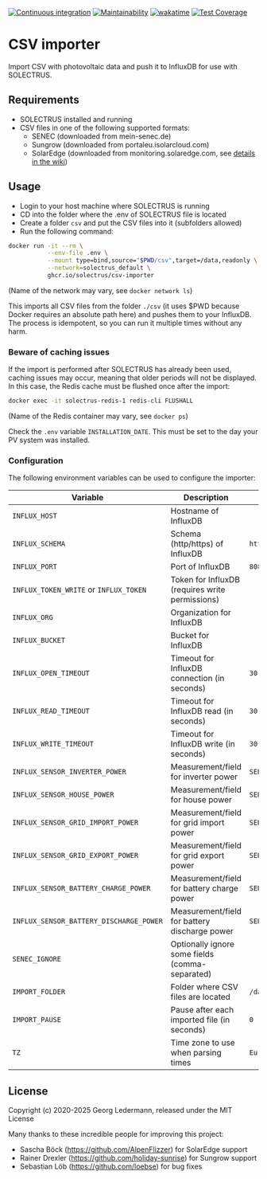 [![Continuous integration](https://github.com/solectrus/csv-importer/actions/workflows/push.yml/badge.svg)](https://github.com/solectrus/csv-importer/actions/workflows/push.yml)
[![Maintainability](https://api.codeclimate.com/v1/badges/22651f8e68e4c3123a39/maintainability)](https://codeclimate.com/github/solectrus/csv-importer/maintainability)
[![wakatime](https://wakatime.com/badge/user/697af4f5-617a-446d-ba58-407e7f3e0243/project/ccfef5d1-6717-4411-9895-69dc32ad5c91.svg)](https://wakatime.com/badge/user/697af4f5-617a-446d-ba58-407e7f3e0243/project/ccfef5d1-6717-4411-9895-69dc32ad5c91)
[![Test Coverage](https://api.codeclimate.com/v1/badges/22651f8e68e4c3123a39/test_coverage)](https://codeclimate.com/github/solectrus/csv-importer/test_coverage)

# CSV importer

Import CSV with photovoltaic data and push it to InfluxDB for use with SOLECTRUS.

## Requirements

- SOLECTRUS installed and running
- CSV files in one of the following supported formats:
  - SENEC (downloaded from mein-senec.de)
  - Sungrow (downloaded from portaleu.isolarcloud.com)
  - SolarEdge (downloaded from monitoring.solaredge.com, see [details in the wiki](https://github.com/solectrus/csv-importer/wiki/SolarEdge))

## Usage

- Login to your host machine where SOLECTRUS is running
- CD into the folder where the .env of SOLECTRUS file is located
- Create a folder `csv` and put the CSV files into it (subfolders allowed)
- Run the following command:

```bash
docker run -it --rm \
           --env-file .env \
           --mount type=bind,source="$PWD/csv",target=/data,readonly \
           --network=solectrus_default \
           ghcr.io/solectrus/csv-importer
```

(Name of the network may vary, see `docker network ls`)

This imports all CSV files from the folder `./csv` (it uses $PWD because Docker requires an absolute path here) and pushes them to your InfluxDB.
The process is idempotent, so you can run it multiple times without any harm.

### Beware of caching issues

If the import is performed after SOLECTRUS has already been used, caching issues may occur, meaning that older periods will not be displayed. In this case, the Redis cache must be flushed once after the import:

```bash
docker exec -it solectrus-redis-1 redis-cli FLUSHALL
```

(Name of the Redis container may vary, see `docker ps`)

Check the `.env` variable `INSTALLATION_DATE`. This must be set to the day your PV system was installed.

### Configuration

The following environment variables can be used to configure the importer:

| Variable                                | Description                                     | Default                  |
| --------------------------------------- | ----------------------------------------------- | ------------------------ |
| `INFLUX_HOST`                           | Hostname of InfluxDB                            |                          |
| `INFLUX_SCHEMA`                         | Schema (http/https) of InfluxDB                 | `http`                   |
| `INFLUX_PORT`                           | Port of InfluxDB                                | `8086`                   |
| `INFLUX_TOKEN_WRITE` or `INFLUX_TOKEN`  | Token for InfluxDB (requires write permissions) |                          |
| `INFLUX_ORG`                            | Organization for InfluxDB                       |                          |
| `INFLUX_BUCKET`                         | Bucket for InfluxDB                             |                          |
| `INFLUX_OPEN_TIMEOUT`                   | Timeout for InfluxDB connection (in seconds)    | `30`                     |
| `INFLUX_READ_TIMEOUT`                   | Timeout for InfluxDB read (in seconds)          | `30`                     |
| `INFLUX_WRITE_TIMEOUT`                  | Timeout for InfluxDB write (in seconds)         | `30`                     |
| `INFLUX_SENSOR_INVERTER_POWER`          | Measurement/field for inverter power            | `SENEC:inverter_power`   |
| `INFLUX_SENSOR_HOUSE_POWER`             | Measurement/field for house power               | `SENEC:house_power`      |
| `INFLUX_SENSOR_GRID_IMPORT_POWER`       | Measurement/field for grid import power         | `SENEC:grid_power_plus`  |
| `INFLUX_SENSOR_GRID_EXPORT_POWER`       | Measurement/field for grid export power         | `SENEC:grid_power_minus` |
| `INFLUX_SENSOR_BATTERY_CHARGE_POWER`    | Measurement/field for battery charge power      | `SENEC:bat_power_plus`   |
| `INFLUX_SENSOR_BATTERY_DISCHARGE_POWER` | Measurement/field for battery discharge power   | `SENEC:bat_power_minus`  |
| `SENEC_IGNORE`                          | Optionally ignore some fields (comma-separated) |                          |
| `IMPORT_FOLDER`                         | Folder where CSV files are located              | `/data`                  |
| `IMPORT_PAUSE`                          | Pause after each imported file (in seconds)     | `0`                      |
| `TZ`                                    | Time zone to use when parsing times             | `Europe/Berlin`          |

## License

Copyright (c) 2020-2025 Georg Ledermann, released under the MIT License

Many thanks to these incredible people for improving this project:

- Sascha Böck (https://github.com/AlpenFlizzer) for SolarEdge support
- Rainer Drexler (https://github.com/holiday-sunrise) for Sungrow support
- Sebastian Löb (https://github.com/loebse) for bug fixes
